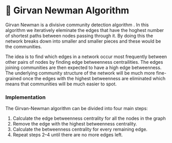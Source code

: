 # :mushroom: Girvan Newman Algorithm 

Girvan Newman is a divisive community detection algorithm . In this algorithm we iteratively eleminate the edges that have the hoghest number of shortest paths between nodes passing through it. By doing this the network breaks down into smaller and smaller pieces and these would be the communities.


The idea is to find which edges in a network occur most frequently between other pairs of nodes by finding edge betweenness centrailities. The edges joining communities are then expected to have a high edge betweenness. The underlying community structure of the network will be much more fine-grained once the edges with the highest betweenness are eliminated which means that communities will be much easier to spot.


### Implementation 
The Girvan-Newman algorithm can be divided into four main steps:

1. Calculate the edge betweenness centrality for all the nodes in the graph
2. Remove the edge with the highest betweenness centrality.
3. Calculate the betweenness centrality for every remaining edge.
4. Repeat steps 2–4 until there are no more edges left.
